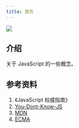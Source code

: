 ```yaml
---
title: 首页
---
```

![](https://tva1.sinaimg.cn/large/007S8ZIlly1ge5aemu5tdj30m808cglu.jpg)


## 介绍

关于 JavaScript 的一些概念。

## 参考资料

1. 《JavaScript 权威指南》
2. [You-Dont-Know-JS](https://github.com/getify/You-Dont-Know-JS)
3. [MDN](https://developer.mozilla.org/zh-CN/)
4. [ECMA](https://www.ecma-international.org/)
